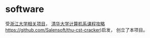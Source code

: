 # software
受[浙江大学相关项目](https://github.com/QSCTech/zju-icicles)，
[清华大学计算机系课程攻略](https://github.com/Salensoft/thu-cst-cracker)https://github.com/Salensoft/thu-cst-cracker)启发，
创立了本项目。
